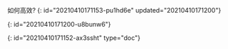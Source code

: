 如何高效?
{: id="20210410171153-pu1hd6e" updated="20210410171200"}

{: id="20210410171200-u8bunw6"}


{: id="20210410171152-ax3ssht" type="doc"}
